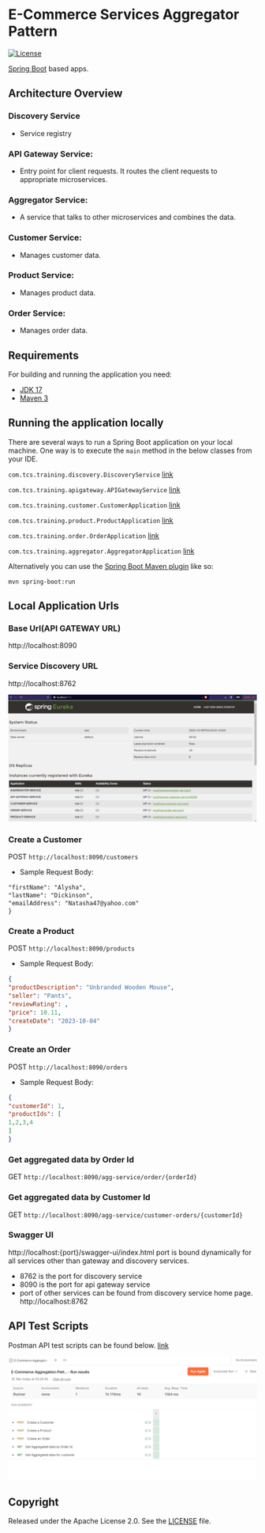 # E-Commerce Services Aggregator Pattern

[![License](http://img.shields.io/:license-apache-blue.svg)](http://www.apache.org/licenses/LICENSE-2.0.html)

[Spring Boot](http://projects.spring.io/spring-boot/) based apps.

## Architecture Overview
### Discovery Service
* Service registry
### API Gateway Service: 
* Entry point for client requests. It routes the client requests to appropriate microservices.
### Aggregator Service: 
* A service that talks to other microservices and combines the data.
### Customer Service: 
* Manages customer data.
### Product Service: 
* Manages product data.
### Order Service: 
* Manages order data.

## Requirements

For building and running the application you need:

- [JDK 17](https://www.oracle.com/java/technologies/javase/jdk17-archive-downloads.html)
- [Maven 3](https://maven.apache.org)

## Running the application locally

There are several ways to run a Spring Boot application on your local machine. One way is to execute the `main` method
in the below classes from your IDE.

`com.tcs.training.discovery.DiscoveryService`
[link](./discovery-service/src/main/java/com/tcs/training/discovery/DiscoveryService.java)

`com.tcs.training.apigateway.APIGatewayService`
[link](./api-gateway-service/src/main/java/com/tcs/training/apigateway/APIGatewayService.java)

`com.tcs.training.customer.CustomerApplication`
[link](./customer-service/src/main/java/com/tcs/training/customer/CustomerApplication.java)

`com.tcs.training.product.ProductApplication`
[link](./product-service/src/main/java/com/tcs/training/product/ProductApplication.java)

`com.tcs.training.order.OrderApplication`
[link](./order-service/src/main/java/com/tcs/training/order/OrderApplication.java)

`com.tcs.training.aggregator.AggregatorApplication`
[link](./aggregator-service/src/main/java/com/tcs/training/aggregator/AggregatorApplication.java)

Alternatively you can use
the [Spring Boot Maven plugin](https://docs.spring.io/spring-boot/docs/current/reference/html/build-tool-plugins-maven-plugin.html)
like so:

```shell
mvn spring-boot:run
```

## Local Application Urls

### Base Url(API GATEWAY URL)

http://localhost:8090

### Service Discovery URL

http://localhost:8762

![img.png](img.png)

### Create a Customer
POST ```http://localhost:8090/customers```
* Sample Request Body:
```json{
"firstName": "Alysha",
"lastName": "Dickinson",
"emailAddress": "Natasha47@yahoo.com"
}
```

### Create a Product
POST ```http://localhost:8090/products```
* Sample Request Body:
```json
{
"productDescription": "Unbranded Wooden Mouse",
"seller": "Pants",
"reviewRating": ,
"price": 10.11,
"createDate": "2023-10-04"
}
```

### Create an Order
POST ```http://localhost:8090/orders```
* Sample Request Body:
```json
{
"customerId": 1,
"productIds": [
1,2,3,4
]
}
```


### Get aggregated data by Order Id
GET ```http://localhost:8090/agg-service/order/{orderId}```


### Get aggregated data by Customer Id
GET ```http://localhost:8090/agg-service/customer-orders/{customerId}```



### Swagger UI

http://localhost:{port}/swagger-ui/index.html
port is bound dynamically for all services other than gateway and discovery services.
* 8762 is the port for discovery service
* 8090 is the port for api gateway service
* port of other services can be found from discovery service home page.
http://localhost:8762


## API Test Scripts
Postman API test scripts can be found below.
[link](./postman-tests/E-Commerce-Aggregation-Pattern-Tests.postman_collection.json)

![img_1.png](img_1.png)


## Copyright

Released under the Apache License 2.0. See
the [LICENSE](https://github.com/arghyagiri/microservice-e2/blob/main/LICENSE) file.
